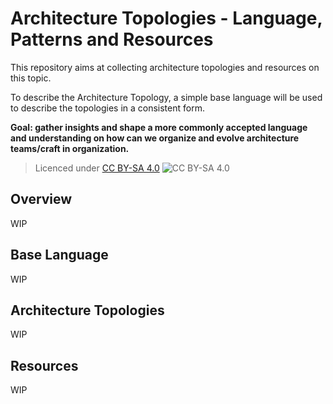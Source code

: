 # Architecture Topologies - Language, Patterns and Resources

This repository aims at collecting architecture topologies and resources on this topic.

To describe the Architecture Topology, a simple base language will be used to describe the topologies in a consistent form.

**Goal: gather insights and shape a more commonly accepted language and understanding on how can we organize and evolve architecture teams/craft in organization.**

> Licenced under [CC BY-SA 4.0](https://creativecommons.org/licenses/by-sa/4.0/) ![CC BY-SA 4.0](https://licensebuttons.net/l/by-sa/3.0/88x31.png)

## Overview

WIP

## Base Language

WIP

## Architecture Topologies

WIP

## Resources

WIP
